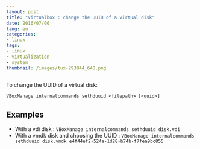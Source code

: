 ```yaml
---
layout: post
title: "Virtualbox : change the UUID of a virtual disk"
date: 2016/07/06
lang: en
categories: 
- linux
tags:
- linux
- virtualization
- system
thumbnail: /images/tux-293844_640.png
---
```

To change the UUID of a virtual disk:
```
VBoxManage internalcommands sethduuid <filepath> [<uuid>]
```

## Examples

* With a vdi disk : `VBoxManage internalcommands sethduuid disk.vdi`
* With a vmdk disk and choosing the UUID : `VBoxManage internalcommands sethduuid disk.vmdk e4f44ef2-524a-1d28-b74b-f7fea9bc855`
